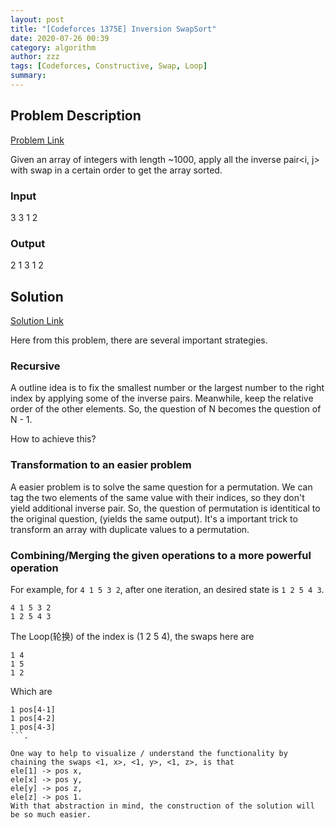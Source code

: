 ```yaml
---
layout: post
title: "[Codeforces 1375E] Inversion SwapSort"
date: 2020-07-26 00:39
category: algorithm
author: zzz
tags: [Codeforces, Constructive, Swap, Loop]
summary: 
---
```


## Problem Description
[Problem Link](https://codeforces.com/problemset/problem/1375/E)

Given an array of integers with length ~1000, apply all the inverse pair<i, j> with swap in a certain order to get the array sorted.

### Input
3
3 1 2

### Output
2
1 3
1 2

## Solution
[Solution Link](https://codeforces.com/contest/1375/submission/87962913)

Here from this problem, there are several important strategies.

### Recursive
A outline idea is to fix the smallest number or the largest number to the right index by applying some of the inverse pairs. Meanwhile, keep the relative order of the other elements. So, the question of N becomes the question of N - 1.

How to achieve this?

### Transformation to an easier problem

A easier problem is to solve the same question for a permutation. We can tag the two elements of the same value with their indices, so they don't yield additional inverse pair. So, the question of permutation is identitical to the original question, (yields the same output).
It's a important trick to transform an array with duplicate values to a permutation.

### Combining/Merging the given operations to a more powerful operation

For example, for `4 1 5 3 2`, after one iteration, an desired state is `1 2 5 4 3`.
```
4 1 5 3 2
1 2 5 4 3
```
The Loop(轮换) of the index is (1 2 5 4), the swaps here are
```
1 4
1 5
1 2
```
Which are 
```
1 pos[4-1]
1 pos[4-2]
1 pos[4-3]
```.

One way to help to visualize / understand the functionality by chaining the swaps <1, x>, <1, y>, <1, z>, is that
ele[1] -> pos x,
ele[x] -> pos y,
ele[y] -> pos z,
ele[z] -> pos 1.
With that abstraction in mind, the construction of the solution will be so much easier.

